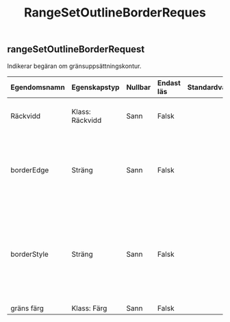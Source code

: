 ﻿---
title: RangeSetOutlineBorderReques
second_title: Aspose.Cells Cloud Documen
type: docs
url: /sv/specification/model/rangesetoutlineborderrequest/
description: "Aspose.Cells Molnmodellspecifikation: RangeSetOutlineBorderRequest. Hantera enkelt Excel och andra kalkylarksdokument med funktioner som att öppna, generera, redigera, dela, slå samman, jämföra och konvertera"
kwords: Excel, Office, Spreadsheet, Cloud REST API, RangeSetOutlineBorderRequest
weight: 50
---
## **rangeSetOutlineBorderRequest**

 Indikerar begäran om gränsuppsättningskontur.

| Egendomsnamn| Egenskapstyp| Nullbar| Endast läs| Standardvärde| Beskrivning|
|:- |:- |:- |:- |:- |:- |
| Räckvidd| Klass: Räckvidd| Sann| Falsk|| Kapslar in objektet som representerar ett cellintervall i ett kalkylblad.|
| borderEdge| Sträng| Sann| Falsk|| LeftBorder, RightBorder, TopBorder, BottomBorder, DiagonalDown, DiagonalUp, Vertical och Horizontal.|
| borderStyle| Sträng| Sann| Falsk|| Ingen, Tunn, Medium, Streckad, Prickig, Tjock, Dubbel, Hår, MediumDashDot, DashDot, MediumDashDot, DashDotDot, MediumDashDotDot och SlantedDashDot.|
| gräns färg| Klass: Färg| Sann| Falsk|| Gräns färg.|


